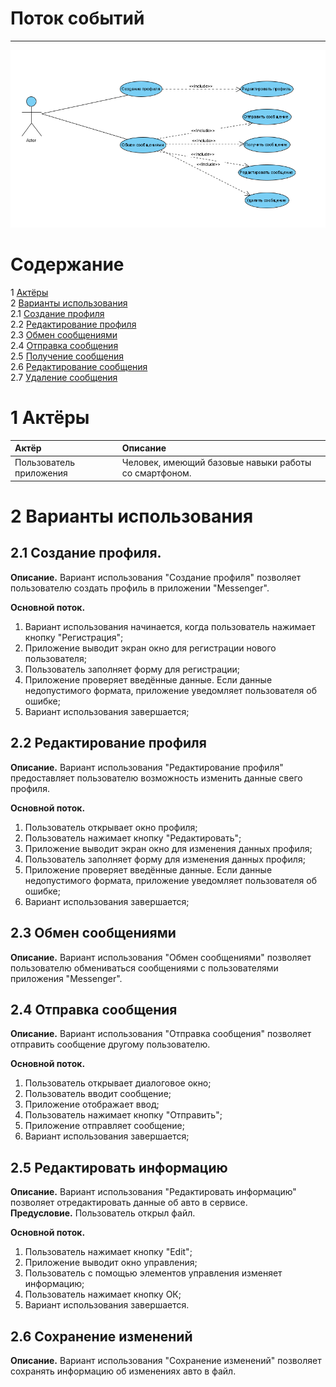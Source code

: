 # Поток событий
---

![UseCase](https://github.com/PavelPiuta/Messenger/blob/main/Diagrams/Use%20case/use.png)

# Содержание
1 [Актёры](#1) <br>
2 [Варианты использования](#2) <br>
2.1 [Создание профиля](#2.1) <br>
2.2 [Редактирование профиля](#2.2) <br>
2.3 [Обмен сообщениями](#2.3) <br>
2.4 [Отправка сообщения](#2.4) <br>
2.5 [Получение сообщения](#2.5) <br>
2.6 [Редактирование сообщения](#2.6) <br>
2.7 [Удаление сообщения](#2.7) <br>

<a name="1"/>

# 1 Актёры

| Актёр | Описание |
|:--|:--|
| Пользователь приложения | Человек, имеющий базовые навыки работы со смартфоном. |

<a name="2"/>

# 2 Варианты использования

<a name="2.1"/>

## 2.1 Создание профиля.

**Описание.** Вариант использования "Создание профиля" позволяет пользователю создать профиль в приложении "Messenger".  

**Основной поток.**
1. Вариант использования начинается, когда пользователь нажимает кнопку "Регистрация";
2. Приложение выводит экран окно для регистрации нового пользователя;
3. Пользователь заполняет форму для регистрации;
4. Приложение проверяет введённые данные. Если данные недопустимого формата, приложение уведомляет пользователя об ошибке;
5. Вариант использования завершается;

<a name="2.2"/>

## 2.2 Редактирование профиля

**Описание.** Вариант использования "Редактирование профиля" предоставляет пользователю возможность изменить данные свего профиля.  

**Основной поток.**
1. Пользователь открывает окно профиля;
2. Пользователь нажимает кнопку "Редактировать";
3. Приложение выводит экран окно для изменения данных профиля;
4. Пользователь заполняет форму для изменения данных профиля;
5. Приложение проверяет введённые данные. Если данные недопустимого формата, приложение уведомляет пользователя об ошибке;
6. Вариант использования завершается;

<a name="2.3"/>

## 2.3 Обмен сообщениями

**Описание.** Вариант использования "Обмен сообщениями" позволяет пользователю обмениваться сообщениями с пользователями приложения "Messenger".

<a name="2.4"/>

## 2.4 Отправка сообщения

**Описание.** Вариант использования "Отправка сообщения" позволяет отправить сообщение другому пользователю.  

**Основной поток.**
1. Пользователь открывает диалоговое окно;
2. Пользователь вводит сообщение;
3. Приложение отображает ввод;
2. Пользователь нажимает кнопку "Отправить";
3. Приложение отправляет сообщение;
4. Вариант использования завершается;

<a name="2.5"/>

## 2.5 Редактировать информацию

**Описание.** Вариант использования "Редактировать информацию" позволяет отредактировать данные об авто в сервисе.  
**Предусловие.** Пользователь открыл файл.

**Основной поток.**
1. Пользователь нажимает кнопку "Edit";
2. Приложение выводит окно управления;
3. Пользователь с помощью элементов управления изменяет информацию;
4. Пользователь нажимает кнопку ОК;
5. Вариант использования завершается.

<a name="2.6"/>

## 2.6 Сохранение изменений

**Описание.** Вариант использования "Сохранение изменений" позволяет сохранять информацию об изменениях авто в файл.


